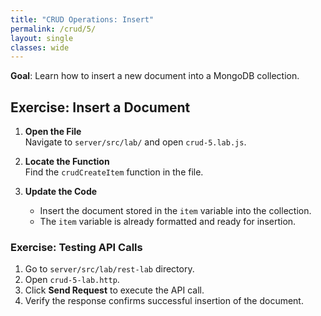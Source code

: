 ```yaml
---
title: "CRUD Operations: Insert"
permalink: /crud/5/
layout: single
classes: wide
---
```


**Goal**: Learn how to insert a new document into a MongoDB collection.

## Exercise: Insert a Document

1. **Open the File**  
   Navigate to `server/src/lab/` and open `crud-5.lab.js`.

2. **Locate the Function**  
   Find the `crudCreateItem` function in the file.

3. **Update the Code**  
   - Insert the document stored in the `item` variable into the collection.
   - The `item` variable is already formatted and ready for insertion.

### Exercise: Testing API Calls
1. Go to `server/src/lab/rest-lab` directory.
2. Open `crud-5-lab.http`.
3. Click **Send Request** to execute the API call.
4. Verify the response confirms successful insertion of the document.
